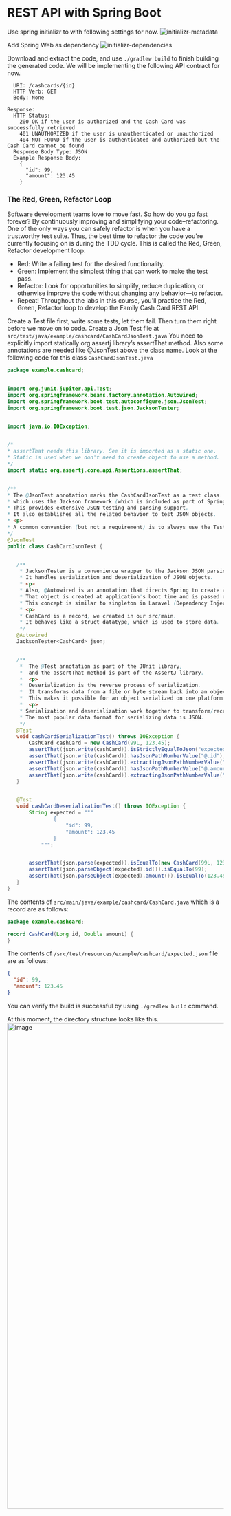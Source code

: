 # REST API with Spring Boot

Use spring initializr to with following settings for now.
![initializr-metadata](https://github.com/user-attachments/assets/344f4272-063f-4601-a98e-523302a4971c)

Add Spring Web as dependency
![initializr-dependencies](https://github.com/user-attachments/assets/d5d19114-9d31-43c6-8cca-f3c52e39864b)

Download and extract the code, and use `./gradlew build` to finish building the generated code.
We will be implementing the following API contract for now.
```Request
  URI: /cashcards/{id}
  HTTP Verb: GET
  Body: None

Response:
  HTTP Status:
    200 OK if the user is authorized and the Cash Card was successfully retrieved
    401 UNAUTHORIZED if the user is unauthenticated or unauthorized
    404 NOT FOUND if the user is authenticated and authorized but the Cash Card cannot be found
  Response Body Type: JSON
  Example Response Body:
    {
      "id": 99,
      "amount": 123.45
    }
```

### The Red, Green, Refactor Loop
Software development teams love to move fast. So how do you go fast forever? By continuously improving and simplifying your code–refactoring. One of the only ways you can safely refactor is when you have a trustworthy test suite. Thus, the best time to refactor the code you're currently focusing on is during the TDD cycle. This is called the Red, Green, Refactor development loop:
- Red: Write a failing test for the desired functionality.
- Green: Implement the simplest thing that can work to make the test pass.
- Refactor: Look for opportunities to simplify, reduce duplication, or otherwise improve the code without changing any behavior—to refactor.
- Repeat!
  Throughout the labs in this course, you'll practice the Red, Green, Refactor loop to develop the Family Cash Card REST API.

Create a Test file first, write some tests, let them fail. Then turn them right before we move on to code. Create a Json Test file at `src/test/java/example/cashcard/CashCardJsonTest.java`
You need to explicitly import statically org.assertj library’s assertThat method. Also some annotations are needed like @JsonTest above the class name.
Look at the following code for this class `CashCardJsonTest.java`
```java
package example.cashcard;


import org.junit.jupiter.api.Test;
import org.springframework.beans.factory.annotation.Autowired;
import org.springframework.boot.test.autoconfigure.json.JsonTest;
import org.springframework.boot.test.json.JacksonTester;


import java.io.IOException;


/*
* assertThat needs this library. See it is imported as a static one.
* Static is used when we don't need to create object to use a method.
*/
import static org.assertj.core.api.Assertions.assertThat;


/**
* The @JsonTest annotation marks the CashCardJsonTest as a test class
* which uses the Jackson framework (which is included as part of Spring).
* This provides extensive JSON testing and parsing support.
* It also establishes all the related behavior to test JSON objects.
* <p>
* A common convention (but not a requirement) is to always use the Test suffix for test classes.
*/
@JsonTest
public class CashCardJsonTest {


   /**
    * JacksonTester is a convenience wrapper to the Jackson JSON parsing library.
    * It handles serialization and deserialization of JSON objects.
    * <p>
    * Also, @Autowired is an annotation that directs Spring to create an object of the requested type.
    * That object is created at application's boot time and is passed on when needed anywhere.
    * This concept is similar to singleton in Laravel (Dependency Injection, here IoC)
    * <p>
    * CashCard is a record, we created in our src/main.
    * It behaves like a struct datatype, which is used to store data.
    */
   @Autowired
   JacksonTester<CashCard> json;


   /**
    *  The @Test annotation is part of the JUnit library,
    *  and the assertThat method is part of the AssertJ library.
    *  <p>
    *  Deserialization is the reverse process of serialization.
    *  It transforms data from a file or byte stream back into an object for your application.
    *  This makes it possible for an object serialized on one platform to be deserialized on a different platform.
    *  <p>
    * Serialization and deserialization work together to transform/recreate data objects to/from a portable format.
    * The most popular data format for serializing data is JSON.
    */
   @Test
   void cashCardSerializationTest() throws IOException {
       CashCard cashCard = new CashCard(99L, 123.45);
       assertThat(json.write(cashCard)).isStrictlyEqualToJson("expected.json");
       assertThat(json.write(cashCard)).hasJsonPathNumberValue("@.id");
       assertThat(json.write(cashCard)).extractingJsonPathNumberValue("@.id").isEqualTo(99);
       assertThat(json.write(cashCard)).hasJsonPathNumberValue("@.amount");
       assertThat(json.write(cashCard)).extractingJsonPathNumberValue("@.amount").isEqualTo(123.45);
   }


   @Test
   void cashCardDeserializationTest() throws IOException {
       String expected = """
               {
                   "id": 99,
                   "amount": 123.45
               }
           """;


       assertThat(json.parse(expected)).isEqualTo(new CashCard(99L, 123.45));
       assertThat(json.parseObject(expected).id()).isEqualTo(99);
       assertThat(json.parseObject(expected).amount()).isEqualTo(123.45);
   }
}
```

The contents of `src/main/java/example/cashcard/CashCard.java` which is a record are as follows:
```java
package example.cashcard;

record CashCard(Long id, Double amount) {
}
```

The contents of `/src/test/resources/example/cashcard/expected.json` file are as follows:
```json
{
  "id": 99,
  "amount": 123.45
}
```

You can verify the build is successful by using `./gradlew build` command.

At this moment, the directory structure looks like this.
<img width="1131" alt="image" src="https://github.com/user-attachments/assets/f88bb976-fdd5-45e6-82dc-820840737e92">
